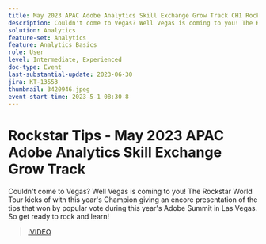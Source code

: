```yaml
---
title: May 2023 APAC Adobe Analytics Skill Exchange Grow Track CH1 Rockstar Tips
description: Couldn't come to Vegas? Well Vegas is coming to you! The Rockstar World Tour kicks of with this year's Champion giving an encore presentation of the tips that won by popular vote during this year's Adobe Summit in Las Vegas. So get ready to rock and learn!
solution: Analytics
feature-set: Analytics
feature: Analytics Basics
role: User
level: Intermediate, Experienced
doc-type: Event
last-substantial-update: 2023-06-30
jira: KT-13553
thumbnail: 3420946.jpeg
event-start-time: 2023-5-1 08:30-8
---
```


# Rockstar Tips - May 2023 APAC Adobe Analytics Skill Exchange Grow Track

Couldn't come to Vegas? Well Vegas is coming to you! The Rockstar World Tour kicks of with this year's Champion giving an encore presentation of the tips that won by popular vote during this year's Adobe Summit in Las Vegas. So get ready to rock and learn!

>[!VIDEO](https://video.tv.adobe.com/v/3420946/?learn=on)
